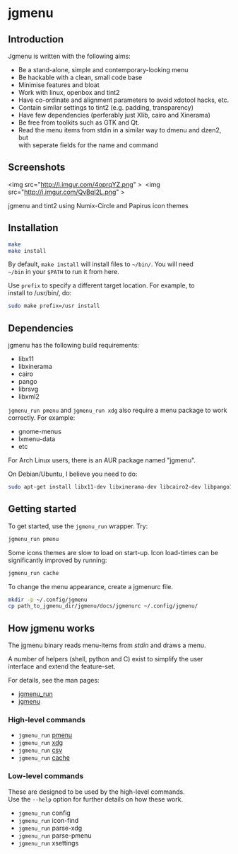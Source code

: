 jgmenu
======

Introduction
------------

Jgmenu is written with the following aims:

  - Be a stand-alone, simple and contemporary-looking menu
  - Be hackable with a clean, small code base
  - Minimise features and bloat
  - Work with linux, openbox and tint2
  - Have co-ordinate and alignment parameters to avoid xdotool hacks, etc.
  - Contain similar settings to tint2 (e.g. padding, transparency)
  - Have few dependencies (perferably just Xlib, cairo and Xinerama)
  - Be free from toolkits such as GTK and Qt.
  - Read the menu items from stdin in a similar way to dmenu and dzen2, but  
    with seperate fields for the name and command

Screenshots
-----------

<img src="http://i.imgur.com/4oprqYZ.png" \>  <img src="http://i.imgur.com/QvBqI2L.png" \>

jgmenu and tint2 using Numix-Circle and Papirus icon themes

Installation
------------

```bash
make
make install
```

By default, `make install` will install files to `~/bin/`. You will need  
`~/bin` in your `$PATH` to run it from here.

Use `prefix` to specify a different target location. For example, to  
install to /usr/bin/, do:

```bash
sudo make prefix=/usr install
```

Dependencies
------------

jgmenu has the following build requirements:

  - libx11
  - libxinerama
  - cairo
  - pango
  - librsvg
  - libxml2

`jgmenu_run pmenu` and `jgmenu_run xdg` also require a menu package to work  
correctly. For example:

  - gnome-menus
  - lxmenu-data
  - etc

For Arch Linux users, there is an AUR package named "jgmenu".

On Debian/Ubuntu, I believe you need to do:

```bash
sudo apt-get install libx11-dev libxinerama-dev libcairo2-dev libpango1.0-dev librsvg2-dev libxml2-dev
```

Getting started
---------------

To get started, use the `jgmenu_run` wrapper. Try:

```bash
jgmenu_run pmenu
```

Some icons themes are slow to load on start-up. Icon load-times can be  
significantly improved by running:

```bash
jgmenu_run cache
```

To change the menu appearance, create a jgmenurc file.

```bash
mkdir -p ~/.config/jgmenu
cp path_to_jgmenu_dir/jgmenu/docs/jgmenurc ~/.config/jgmenu/
```

How jgmenu works
----------------

The jgmenu binary reads menu-items from *stdin* and draws a menu. 

A number of helpers (shell, python and C) exist to simplify the user  
interface and extend the feature-set.

For details, see the man pages:

  - [jgmenu_run](docs/manual/jgmenu_run.1.md)
  - [jgmenu](docs/manual/jgmenu.1.md)

### High-level commands

  - `jgmenu_run` [pmenu](docs/manual/jgmenu-pmenu.1.md)
  - `jgmenu_run` [xdg](docs/manual/jgmenu-xdg.1.md)
  - `jgmenu_run` [csv](docs/manual/jgmenu-csv.1.md)
  - `jgmenu_run` [cache](docs/manual/jgmenu-cache.1.md)

### Low-level commands

These are designed to be used by the high-level commands.  
Use the `--help` option for further details on how these work.

  - `jgmenu_run` config
  - `jgmenu_run` icon-find
  - `jgmenu_run` parse-xdg
  - `jgmenu_run` parse-pmenu
  - `jgmenu_run` xsettings
